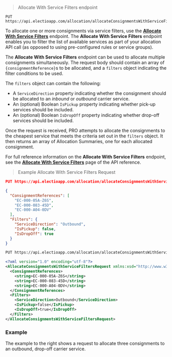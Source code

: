 > Allocate With Service Filters endpoint
```
PUT https://api.electioapp.com/allocation/allocateConsignmentsWithServiceFilters
```

To allocate one or more consignments via service filters, use the **[Allocate With Service Filters](https://docs.electioapp.com/#/api/AllocateWithServiceFilters)** endpoint. The **Allocate With Service Filters** endpoint enables you to filter the list of available services as part of your allocation API call (as opposed to using pre-configured rules or service groups). 

The **Allocate With Service Filters** endpoint can be used to allocate multiple consignments simultaneously. The request body should contain an array of `{consignmentReference}`s to be allocated, and a `filters` object indicating the filter conditions to be used.

The `filters` object can contain the following:

* A `ServiceDirection` property indicating whether the consignment should be allocated to an _inbound_ or _outbound_ carrier service.
* An (optional) Boolean `IsPickup` property indicating whether pick-up services should be included.
* An (optional) Boolean `IsDropOff` property indicating whether drop-off services should be included. 

Once the request is received, PRO attempts to allocate the consignments to the cheapest service that meets the criteria set out in the `filters` object. It then returns an array of Allocation Summaries, one for each allocated consignment. 

<aside class="note">
  For full reference information on the <strong>Allocate With Service Filters</strong> endpoint, see the <strong><a href="https://docs.electioapp.com/#/api/AllocateWithServiceFilters">Allocate With Service Filters</a></strong> page of the API reference. 
</aside>

> Example Allocate With Service Filters Request

```json
PUT https://api.electioapp.com/allocation/allocateConsignmentsWithServiceFilters

{
  "ConsignmentReferences": [
    "EC-000-05A-Z6S",
    "EC-000-083-45D",
    "EC-000-A04-0DV"
  ],
  "Filters": {
    "ServiceDirection": "Outbound",
    "IsPickup": false,
    "IsDropOff": true
  }
}
```
```xml
PUT https://api.electioapp.com/allocation/allocateConsignmentsWithServiceFilters

<?xml version="1.0" encoding="utf-8"?>
<AllocateConsignmentsWithServiceFiltersRequest xmlns:xsd="http://www.w3.org/2001/XMLSchema" xmlns:xsi="http://www.w3.org/2001/XMLSchema-instance" xmlns="http://electioapp.com/schemas/v1.1/MPD.Electio.SDK.DataTypes.Consignments">
  <ConsignmentReferences>
    <string>EC-000-05A-Z6S</string>
    <string>EC-000-083-45D</string>
    <string>EC-000-A04-0DV</string>
  </ConsignmentReferences>
  <Filters>
    <ServiceDirection>Outbound</ServiceDirection>
    <IsPickup>false</IsPickup>
    <IsDropOff>true</IsDropOff>
  </Filters>
</AllocateConsignmentsWithServiceFiltersRequest>
```

### Example

The example to the right shows a request to allocate three consignments to an outbound, drop-off carrier service.